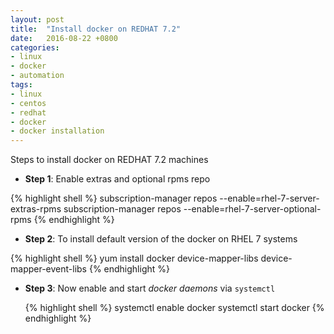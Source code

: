 ```yaml
---
layout: post
title:  "Install docker on REDHAT 7.2"
date:   2016-08-22 +0800
categories:
- linux
- docker
- automation
tags:
- linux
- centos
- redhat
- docker
- docker installation
---
```


Steps to install docker on REDHAT 7.2 machines

- **Step 1**: Enable extras and optional rpms repo 
 
 {% highlight shell %}
 subscription-manager repos --enable=rhel-7-server-extras-rpms
 subscription-manager repos --enable=rhel-7-server-optional-rpms
 {% endhighlight %}
 
 - **Step 2**: To install default version of the docker on RHEL 7 systems 
 
 {% highlight shell %}
 yum install docker device-mapper-libs device-mapper-event-libs
 {% endhighlight %}

- **Step 3**: Now enable and start *docker daemons* via `systemctl`
  
  {% highlight shell %}
  systemctl enable docker
  systemctl start docker
  {% endhighlight %}
 